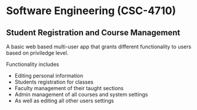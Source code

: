 # Software Engineering (CSC-4710)
## Student Registration and Course Management

A basic web based multi-user app that grants different functionality to users based on priviledge level.

Functionality includes
- Editing personal information
- Students registration for classes
- Faculty management of their taught sections
- Admin management of all courses and system settings
 - As well as editing all other users settings
